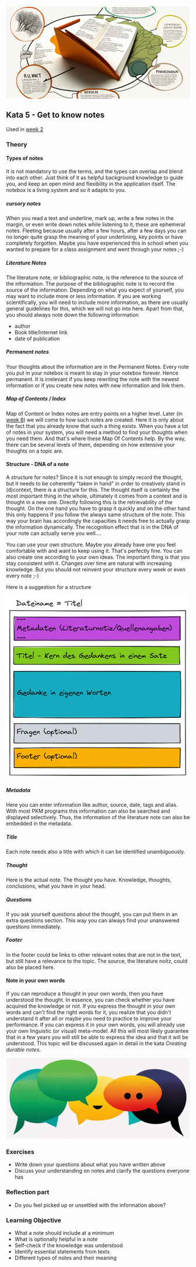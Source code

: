 ![Get to know notes](images/woche3.png)

## Kata 5 - Get to know notes

Used in [week 2](2-1-Woche-2.md)

### Theory

#### Types of notes
It is not mandatory to use the terms, and the types can overlap and blend into each other. Just think of it as helpful background knowledge to guide you, and keep an open mind and flexibility in the application itself. The notebox is a living system and so it adapts to you.

##### cursory notes
When you read a text and underline, mark up, write a few notes in the margin, or even write down notes while listening to it, these are ephemeral notes. Fleeting because usually after a few hours, after a few days you can no longer quite grasp the meaning of your underlining, key points or have completely forgotten. Maybe you have experienced this in school when you wanted to prepare for a class assignment and went through your notes ;-)

##### Literature Notes
The literature note, or bibliographic note, is the reference to the source of the information. The purpose of the bibliographic note is to record the source of the information. Depending on what you expect of yourself, you may want to include more or less information. If you are working scientifically, you will need to include more information, as there are usually general guidelines for this, which we will not go into here. Apart from that, you should always note down the following information
- author
- Book title/Internet link
- date of publication

##### Permanent notes
Your thoughts about the information are in the Permanent Notes. Every note you put in your notebox is meant to stay in your notebox forever. Hence permanent. It is irrelevant if you keep rewriting the note with the newest information or if you create new notes with new information and link them.

##### Map of Contents / Index
Map of Content or Index notes are entry points on a higher level. Later (in [week 8](2-1-Woche-8.md)) we will come to how such notes are created. Here it is only about the fact that you already know that such a thing exists. When you have a lot of notes in your system, you will need a method to find your thoughts when you need them. And that's where these Map Of Contents help. By the way, there can be several levels of them, depending on how extensive your thoughts on a topic are.



#### Structure - DNA of a note
A structure for notes? Since it is not enough to simply record the thought, but it needs to be coherently "taken in hand" in order to creatively stand in (d)context, there is a structure for this. The thought itself is certainly the most important thing in the whole, ultimately it comes from a context and is thought in a new one. Directly following this is the retrievability of the thought. On the one hand you have to grasp it quickly and on the other hand this only happens if you follow the always same structure of the note. This way your brain has accordingly the capacities it needs free to actually grasp the information dynamically. The recognition effect that is in the DNA of your note can actually serve you well....

You can use your own structure. Maybe you already have one you feel comfortable with and want to keep using it. That's perfectly fine. You can also create one according to your own ideas. The important thing is that you stay consistent with it. Changes over time are natural with increasing knowledge. But you should not reinvent your structure every week or even every note ;-)

Here is a suggestion for a structure

![DNA of a note](images/node-dna.png)

##### Metadata
Here you can enter information like author, source, date, tags and alias. With most PKM programs this information can also be searched and displayed selectively. Thus, the information of the literature note can also be embedded in the metadata.

##### Title
Each note needs also a title with which it can be identified unambiguously.

##### Thought
Here is the actual note. The thought you have. Knowledge, thoughts, conclusions, what you have in your head.

##### Questions
If you ask yourself questions about the thought, you can put them in an extra questions section. This way you can always find your unanswered questions immediately.


##### Footer
In the footer could be links to other relevant notes that are not in the text, but still have a relevance to the topic. The source, the literature noitz, could also be placed here.





#### Note in your own words
If you can reproduce a thought in your own words, then you have understood the thought. In essence, you can check whether you have acquired the knowledge or not. If you express the thought in your own words and can't find the right words for it, you realize that you didn't understand it after all or maybe you need to practice to improve your performance. If you can express it in your own words, you will already use your own linguistic (or visual) meta-model. All this will most likely guarantee that in a few years you will still be able to express the idea and that it will be understood. This topic will be discussed again in detail in the kata _Creating durable notes_.


![Sprechblasen](images/Sprechblasen.png)



### Exercises
- Write down your questions about what you have written above
- Discuss your understanding on notes and clarify the questions everyone has



### Reflection part
- Do you feel picked up or unsettled with the information above?


### Learning Objective
- What a note should include at a minimum
- What is optionally helpful in a note
- Self-check if the knowledge was understood
- Identify essential statements from texts
- Different types of notes and their meaning

